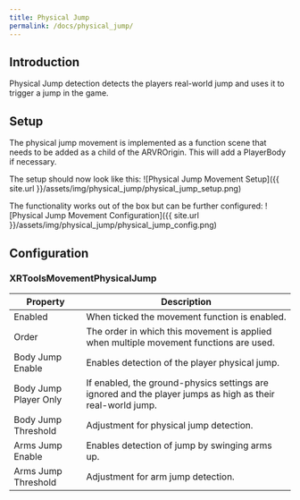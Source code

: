 ```yaml
---
title: Physical Jump
permalink: /docs/physical_jump/
---
```



## Introduction
Physical Jump detection detects the players real-world jump and uses it to trigger a
jump in the game.

## Setup
The physical jump movement is implemented as a function scene that needs to be added
as a child of the ARVROrigin. This will add a PlayerBody if necessary.

The setup should now look like this:
![Physical Jump Movement Setup]({{ site.url }}/assets/img/physical_jump/physical_jump_setup.png)

The functionality works out of the box but can be further configured:
![Physical Jump Movement Configuration]({{ site.url }}/assets/img/physical_jump/physical_jump_config.png)

## Configuration

### XRToolsMovementPhysicalJump

| Property              | Description                                                     |
| --------------------- | --------------------------------------------------------------- |
| Enabled               | When ticked the movement function is enabled.                   |
| Order                 | The order in which this movement is applied when multiple movement functions are used.  |
| Body Jump Enable      | Enables detection of the player physical jump.  |
| Body Jump Player Only | If enabled, the ground-physics settings are ignored and the player jumps as high as their real-world jump. |
| Body Jump Threshold   | Adjustment for physical jump detection. |
| Arms Jump Enable      | Enables detection of jump by swinging arms up. |
| Arms Jump Threshold   | Adjustment for arm jump detection. | 
